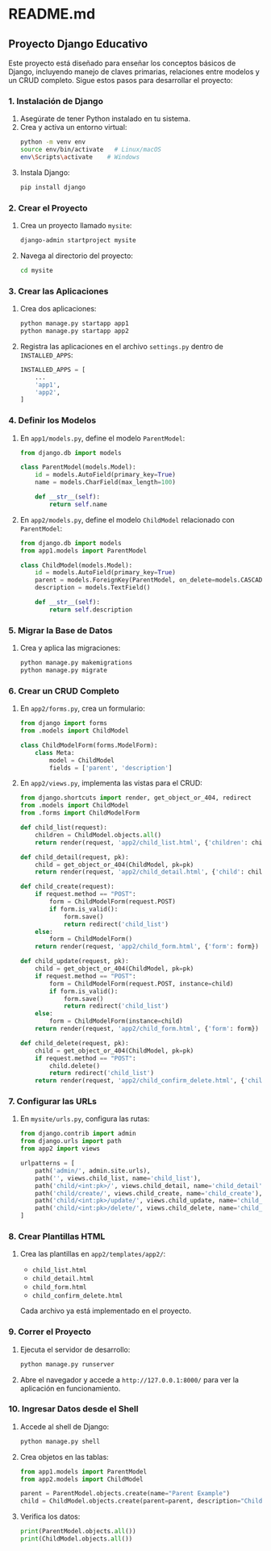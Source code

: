 # README.md

## Proyecto Django Educativo

Este proyecto está diseñado para enseñar los conceptos básicos de Django, incluyendo manejo de claves primarias, relaciones entre modelos y un CRUD completo. Sigue estos pasos para desarrollar el proyecto:

### 1. Instalación de Django

1. Asegúrate de tener Python instalado en tu sistema.
2. Crea y activa un entorno virtual:
    ```bash
    python -m venv env
    source env/bin/activate   # Linux/macOS
    env\Scripts\activate    # Windows
    ```
3. Instala Django:
    ```bash
    pip install django
    ```

### 2. Crear el Proyecto

1. Crea un proyecto llamado `mysite`:
    ```bash
    django-admin startproject mysite
    ```
2. Navega al directorio del proyecto:
    ```bash
    cd mysite
    ```

### 3. Crear las Aplicaciones

1. Crea dos aplicaciones:
    ```bash
    python manage.py startapp app1
    python manage.py startapp app2
    ```
2. Registra las aplicaciones en el archivo `settings.py` dentro de `INSTALLED_APPS`:
    ```python
    INSTALLED_APPS = [
        ...
        'app1',
        'app2',
    ]
    ```

### 4. Definir los Modelos

1. En `app1/models.py`, define el modelo `ParentModel`:
    ```python
    from django.db import models

    class ParentModel(models.Model):
        id = models.AutoField(primary_key=True)
        name = models.CharField(max_length=100)

        def __str__(self):
            return self.name
    ```

2. En `app2/models.py`, define el modelo `ChildModel` relacionado con `ParentModel`:
    ```python
    from django.db import models
    from app1.models import ParentModel

    class ChildModel(models.Model):
        id = models.AutoField(primary_key=True)
        parent = models.ForeignKey(ParentModel, on_delete=models.CASCADE)
        description = models.TextField()

        def __str__(self):
            return self.description
    ```

### 5. Migrar la Base de Datos

1. Crea y aplica las migraciones:
    ```bash
    python manage.py makemigrations
    python manage.py migrate
    ```

### 6. Crear un CRUD Completo

1. En `app2/forms.py`, crea un formulario:
    ```python
    from django import forms
    from .models import ChildModel

    class ChildModelForm(forms.ModelForm):
        class Meta:
            model = ChildModel
            fields = ['parent', 'description']
    ```

2. En `app2/views.py`, implementa las vistas para el CRUD:
    ```python
    from django.shortcuts import render, get_object_or_404, redirect
    from .models import ChildModel
    from .forms import ChildModelForm

    def child_list(request):
        children = ChildModel.objects.all()
        return render(request, 'app2/child_list.html', {'children': children})

    def child_detail(request, pk):
        child = get_object_or_404(ChildModel, pk=pk)
        return render(request, 'app2/child_detail.html', {'child': child})

    def child_create(request):
        if request.method == "POST":
            form = ChildModelForm(request.POST)
            if form.is_valid():
                form.save()
                return redirect('child_list')
        else:
            form = ChildModelForm()
        return render(request, 'app2/child_form.html', {'form': form})

    def child_update(request, pk):
        child = get_object_or_404(ChildModel, pk=pk)
        if request.method == "POST":
            form = ChildModelForm(request.POST, instance=child)
            if form.is_valid():
                form.save()
                return redirect('child_list')
        else:
            form = ChildModelForm(instance=child)
        return render(request, 'app2/child_form.html', {'form': form})

    def child_delete(request, pk):
        child = get_object_or_404(ChildModel, pk=pk)
        if request.method == "POST":
            child.delete()
            return redirect('child_list')
        return render(request, 'app2/child_confirm_delete.html', {'child': child})
    ```

### 7. Configurar las URLs

1. En `mysite/urls.py`, configura las rutas:
    ```python
    from django.contrib import admin
    from django.urls import path
    from app2 import views

    urlpatterns = [
        path('admin/', admin.site.urls),
        path('', views.child_list, name='child_list'),
        path('child/<int:pk>/', views.child_detail, name='child_detail'),
        path('child/create/', views.child_create, name='child_create'),
        path('child/<int:pk>/update/', views.child_update, name='child_update'),
        path('child/<int:pk>/delete/', views.child_delete, name='child_delete'),
    ]
    ```

### 8. Crear Plantillas HTML

1. Crea las plantillas en `app2/templates/app2/`:
    - `child_list.html`
    - `child_detail.html`
    - `child_form.html`
    - `child_confirm_delete.html`

   Cada archivo ya está implementado en el proyecto.

### 9. Correr el Proyecto

1. Ejecuta el servidor de desarrollo:
    ```bash
    python manage.py runserver
    ```
2. Abre el navegador y accede a `http://127.0.0.1:8000/` para ver la aplicación en funcionamiento.

### 10. Ingresar Datos desde el Shell

1. Accede al shell de Django:
    ```bash
    python manage.py shell
    ```
2. Crea objetos en las tablas:
    ```python
    from app1.models import ParentModel
    from app2.models import ChildModel

    parent = ParentModel.objects.create(name="Parent Example")
    child = ChildModel.objects.create(parent=parent, description="Child Description Example")
    ```
3. Verifica los datos:
    ```python
    print(ParentModel.objects.all())
    print(ChildModel.objects.all())
    ```
